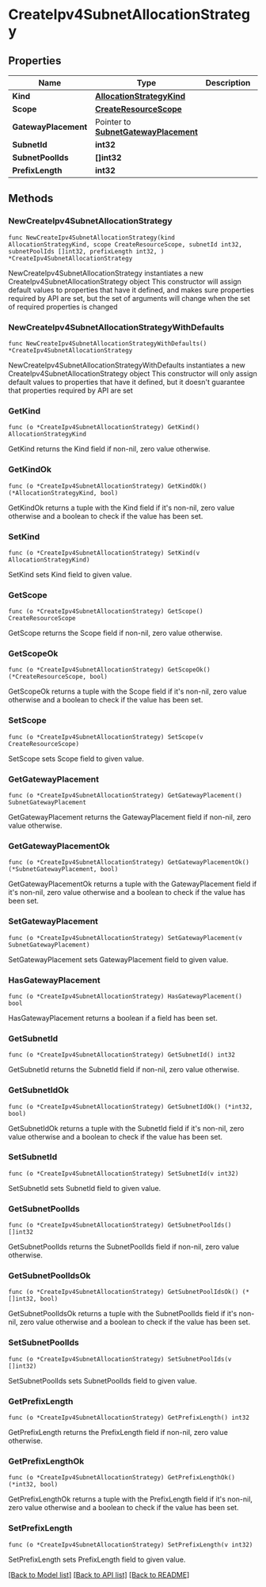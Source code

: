 # CreateIpv4SubnetAllocationStrategy

## Properties

Name | Type | Description | Notes
------------ | ------------- | ------------- | -------------
**Kind** | [**AllocationStrategyKind**](AllocationStrategyKind.md) |  | 
**Scope** | [**CreateResourceScope**](CreateResourceScope.md) |  | 
**GatewayPlacement** | Pointer to [**SubnetGatewayPlacement**](SubnetGatewayPlacement.md) |  | [optional] [default to SUBNETGATEWAYPLACEMENT_DEFAULT]
**SubnetId** | **int32** |  | 
**SubnetPoolIds** | **[]int32** |  | 
**PrefixLength** | **int32** |  | 

## Methods

### NewCreateIpv4SubnetAllocationStrategy

`func NewCreateIpv4SubnetAllocationStrategy(kind AllocationStrategyKind, scope CreateResourceScope, subnetId int32, subnetPoolIds []int32, prefixLength int32, ) *CreateIpv4SubnetAllocationStrategy`

NewCreateIpv4SubnetAllocationStrategy instantiates a new CreateIpv4SubnetAllocationStrategy object
This constructor will assign default values to properties that have it defined,
and makes sure properties required by API are set, but the set of arguments
will change when the set of required properties is changed

### NewCreateIpv4SubnetAllocationStrategyWithDefaults

`func NewCreateIpv4SubnetAllocationStrategyWithDefaults() *CreateIpv4SubnetAllocationStrategy`

NewCreateIpv4SubnetAllocationStrategyWithDefaults instantiates a new CreateIpv4SubnetAllocationStrategy object
This constructor will only assign default values to properties that have it defined,
but it doesn't guarantee that properties required by API are set

### GetKind

`func (o *CreateIpv4SubnetAllocationStrategy) GetKind() AllocationStrategyKind`

GetKind returns the Kind field if non-nil, zero value otherwise.

### GetKindOk

`func (o *CreateIpv4SubnetAllocationStrategy) GetKindOk() (*AllocationStrategyKind, bool)`

GetKindOk returns a tuple with the Kind field if it's non-nil, zero value otherwise
and a boolean to check if the value has been set.

### SetKind

`func (o *CreateIpv4SubnetAllocationStrategy) SetKind(v AllocationStrategyKind)`

SetKind sets Kind field to given value.


### GetScope

`func (o *CreateIpv4SubnetAllocationStrategy) GetScope() CreateResourceScope`

GetScope returns the Scope field if non-nil, zero value otherwise.

### GetScopeOk

`func (o *CreateIpv4SubnetAllocationStrategy) GetScopeOk() (*CreateResourceScope, bool)`

GetScopeOk returns a tuple with the Scope field if it's non-nil, zero value otherwise
and a boolean to check if the value has been set.

### SetScope

`func (o *CreateIpv4SubnetAllocationStrategy) SetScope(v CreateResourceScope)`

SetScope sets Scope field to given value.


### GetGatewayPlacement

`func (o *CreateIpv4SubnetAllocationStrategy) GetGatewayPlacement() SubnetGatewayPlacement`

GetGatewayPlacement returns the GatewayPlacement field if non-nil, zero value otherwise.

### GetGatewayPlacementOk

`func (o *CreateIpv4SubnetAllocationStrategy) GetGatewayPlacementOk() (*SubnetGatewayPlacement, bool)`

GetGatewayPlacementOk returns a tuple with the GatewayPlacement field if it's non-nil, zero value otherwise
and a boolean to check if the value has been set.

### SetGatewayPlacement

`func (o *CreateIpv4SubnetAllocationStrategy) SetGatewayPlacement(v SubnetGatewayPlacement)`

SetGatewayPlacement sets GatewayPlacement field to given value.

### HasGatewayPlacement

`func (o *CreateIpv4SubnetAllocationStrategy) HasGatewayPlacement() bool`

HasGatewayPlacement returns a boolean if a field has been set.

### GetSubnetId

`func (o *CreateIpv4SubnetAllocationStrategy) GetSubnetId() int32`

GetSubnetId returns the SubnetId field if non-nil, zero value otherwise.

### GetSubnetIdOk

`func (o *CreateIpv4SubnetAllocationStrategy) GetSubnetIdOk() (*int32, bool)`

GetSubnetIdOk returns a tuple with the SubnetId field if it's non-nil, zero value otherwise
and a boolean to check if the value has been set.

### SetSubnetId

`func (o *CreateIpv4SubnetAllocationStrategy) SetSubnetId(v int32)`

SetSubnetId sets SubnetId field to given value.


### GetSubnetPoolIds

`func (o *CreateIpv4SubnetAllocationStrategy) GetSubnetPoolIds() []int32`

GetSubnetPoolIds returns the SubnetPoolIds field if non-nil, zero value otherwise.

### GetSubnetPoolIdsOk

`func (o *CreateIpv4SubnetAllocationStrategy) GetSubnetPoolIdsOk() (*[]int32, bool)`

GetSubnetPoolIdsOk returns a tuple with the SubnetPoolIds field if it's non-nil, zero value otherwise
and a boolean to check if the value has been set.

### SetSubnetPoolIds

`func (o *CreateIpv4SubnetAllocationStrategy) SetSubnetPoolIds(v []int32)`

SetSubnetPoolIds sets SubnetPoolIds field to given value.


### GetPrefixLength

`func (o *CreateIpv4SubnetAllocationStrategy) GetPrefixLength() int32`

GetPrefixLength returns the PrefixLength field if non-nil, zero value otherwise.

### GetPrefixLengthOk

`func (o *CreateIpv4SubnetAllocationStrategy) GetPrefixLengthOk() (*int32, bool)`

GetPrefixLengthOk returns a tuple with the PrefixLength field if it's non-nil, zero value otherwise
and a boolean to check if the value has been set.

### SetPrefixLength

`func (o *CreateIpv4SubnetAllocationStrategy) SetPrefixLength(v int32)`

SetPrefixLength sets PrefixLength field to given value.



[[Back to Model list]](../README.md#documentation-for-models) [[Back to API list]](../README.md#documentation-for-api-endpoints) [[Back to README]](../README.md)


